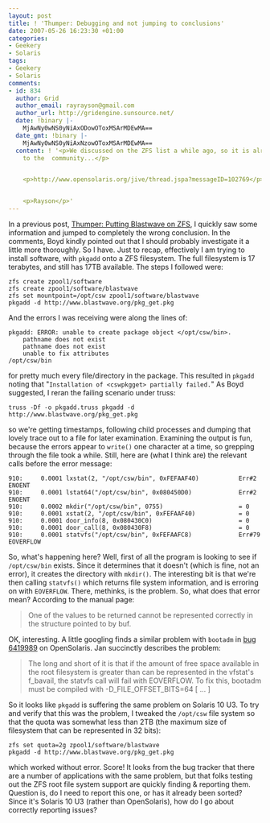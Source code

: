 ```yaml
---
layout: post
title: ! 'Thumper: Debugging and not jumping to conclusions'
date: 2007-05-26 16:23:30 +01:00
categories:
- Geekery
- Solaris
tags:
- Geekery
- Solaris
comments:
- id: 834
  author: Grid
  author_email: rayrayson@gmail.com
  author_url: http://gridengine.sunsource.net/
  date: !binary |-
    MjAwNy0wNS0yNiAxODowOToxMSArMDEwMA==
  date_gmt: !binary |-
    MjAwNy0wNS0yNiAxNzowOToxMSArMDEwMA==
  content: ! '<p>We discussed on the ZFS list a while ago, so it is already known
    to the  community...</p>


    <p>http://www.opensolaris.org/jive/thread.jspa?messageID=102769</p>


    <p>Rayson</p>'
---
```

In a previous post, [Thumper: Putting Blastwave on ZFS](http://woss.name/2007/05/25/thumper-putting-blastwave-on-zfs/), I quickly saw some information and jumped to completely the wrong conclusion.  In the comments, Boyd kindly pointed out that I should probably investigate it a little more thoroughly.  So I have.  Just to recap, effectively I am trying to install software, with `pkgadd` onto a ZFS filesystem.  The full filesystem is 17 terabytes, and still has 17TB available.  The steps I followed were:

    zfs create zpool1/software
    zfs create zpool1/software/blastwave
    zfs set mountpoint=/opt/csw zpool1/software/blastwave
    pkgadd -d http://www.blastwave.org/pkg_get.pkg

And the errors I was receiving were along the lines of:

    pkgadd: ERROR: unable to create package object </opt/csw/bin>.
        pathname does not exist
        pathname does not exist
        unable to fix attributes
    /opt/csw/bin

for pretty much every file/directory in the package.  This resulted in `pkgadd` noting that "`Installation of <cswpkgget> partially failed.`"  As Boyd suggested, I reran the failing scenario under truss:

    truss -Df -o pkgadd.truss pkgadd -d http://www.blastwave.org/pkg_get.pkg

so we're getting timestamps, following child processes and dumping that lovely trace out to a file for later examination.  Examining the output is fun, because the errors appear to `write()` one character at a time, so grepping through the file took a while.  Still, here are (what I think are) the relevant calls before the error message:

    910:     0.0001 lxstat(2, "/opt/csw/bin", 0xFEFAAF40)           Err#2 ENOENT
    910:     0.0001 lstat64("/opt/csw/bin", 0x080450D0)             Err#2 ENOENT
    910:     0.0002 mkdir("/opt/csw/bin", 0755)                     = 0
    910:     0.0001 xstat(2, "/opt/csw/bin", 0xFEFAAF40)            = 0
    910:     0.0001 door_info(8, 0x080430C0)                        = 0
    910:     0.0001 door_call(8, 0x080430F8)                        = 0
    910:     0.0001 statvfs("/opt/csw/bin", 0xFEFAAFC8)             Err#79 EOVERFLOW

So, what's happening here?  Well, first of all the program is looking to see if `/opt/csw/bin` exists.  Since it determines that it doesn't (which is fine, not an error), it creates the directory with `mkdir()`.  The interesting bit is that we're then calling `statvfs()` which returns file system information, and is erroring on with `EOVERFLOW`.  There, methinks, is the problem.  So, what does that error mean?  According to the manual page:

> One of the  values  to  be  returned cannot  be  represented correctly in the structure pointed to by buf.

OK, interesting.  A little googling finds a similar problem with `bootadm` in [bug 6419989](http://bugs.opensolaris.org/bugdatabase/view_bug.do?bug_id=6419989) on OpenSolaris.  Jan succinctly describes the problem:

> The long and short of it is that if the amount of free space available in the root filesystem is greater than can be represented in the vfstat's f_bavail, the statvfs call will fail with EOVERFLOW.  To fix this, bootadm must be compiled with -D_FILE_OFFSET_BITS=64 [ ... ]

So it looks like `pkgadd` is suffering the same problem on Solaris 10 U3.  To try and verify that this was the problem, I tweaked the `/opt/csw` file system so that the quota was somewhat less than 2TB (the maximum size of filesystem that can be represented in 32 bits):

    zfs set quota=2g zpool1/software/blastwave
    pkgadd -d http://www.blastwave.org/pkg_get.pkg

which worked without error.  Score!  It looks from the bug tracker that there are a number of applications with the same problem, but that folks testing out the ZFS root file system support are quickly finding & reporting them.  Question is, do I need to report this one, or has it already been sorted?  Since it's Solaris 10 U3 (rather than OpenSolaris), how do I go about correctly reporting issues?
